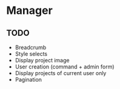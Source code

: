 # Manager

## TODO

- Breadcrumb
- Style selects
- Display project image
- User creation (command + admin form)
- Display projects of current user only
- Pagination

